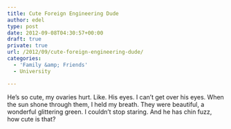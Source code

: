 ```yaml
---
title: Cute Foreign Engineering Dude
author: edel
type: post
date: 2012-09-08T04:30:57+00:00
draft: true
private: true
url: /2012/09/cute-foreign-engineering-dude/
categories:
  - 'Family &amp; Friends'
  - University

---
```

He&#8217;s so cute, my ovaries hurt. Like. His eyes. I can&#8217;t get over his eyes. When the sun shone through them, I held my breath. They were beautiful, a wonderful glittering green. I couldn&#8217;t stop staring. And he has chin fuzz, how cute is that?

<ol class="footnote">
</ol>